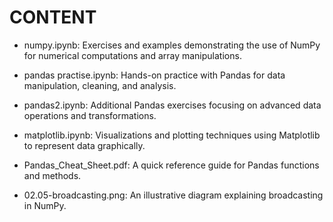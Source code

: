  # CONTENT 
 
- numpy.ipynb: Exercises and examples demonstrating the use of NumPy for numerical computations and array manipulations.
- pandas practise.ipynb: Hands-on practice with Pandas for data manipulation, cleaning, and analysis.
 

- pandas2.ipynb: Additional Pandas exercises focusing on advanced data operations and transformations.

- matplotlib.ipynb: Visualizations and plotting techniques using Matplotlib to represent data graphically.

- Pandas_Cheat_Sheet.pdf: A quick reference guide for Pandas functions and methods.

- 02.05-broadcasting.png: An illustrative diagram explaining broadcasting in NumPy.
